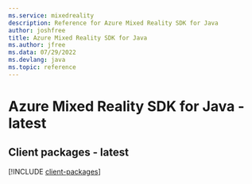 ```yaml
---
ms.service: mixedreality
description: Reference for Azure Mixed Reality SDK for Java
author: joshfree
title: Azure Mixed Reality SDK for Java
ms.author: jfree
ms.data: 07/29/2022
ms.devlang: java
ms.topic: reference
---
```

# Azure Mixed Reality SDK for Java - latest

## Client packages - latest
[!INCLUDE [client-packages](mixed-reality-client-index.md)]